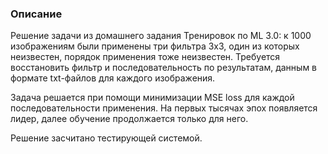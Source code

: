 ### Описание

Решение задачи из домашнего задания Тренировок по ML 3.0: к 1000 изображениям были применены три фильтра 3x3, один из которых неизвестен, порядок применения тоже неизвестен. Требуется восстановить фильтр и последовательность по результатам, данным в формате txt-файлов для каждого изображения.

Задача решается при помощи минимизации MSE loss для каждой последовательности применения. На первых тысячах эпох появляется лидер, далее обучение продолжается только для него.

Решение засчитано тестирующей системой.
